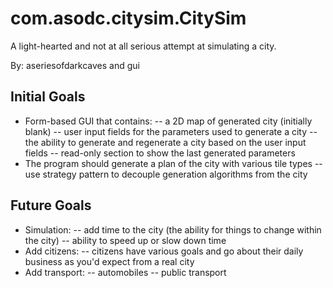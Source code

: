 # com.asodc.citysim.CitySim
A light-hearted and not at all serious attempt at simulating a city.

By: aseriesofdarkcaves and gui

## Initial Goals
- Form-based GUI that contains:
-- a 2D map of generated city (initially blank)
-- user input fields for the parameters used to generate a city
-- the ability to generate and regenerate a city based on the user input fields
-- read-only section to show the last generated parameters
- The program should generate a plan of the city with various tile types
-- use strategy pattern to decouple generation algorithms from the city

## Future Goals
- Simulation:
-- add time to the city (the ability for things to change within the city)
-- ability to speed up or slow down time
- Add citizens:
-- citizens have various goals and go about their daily business as you'd expect from a real city
- Add transport:
-- automobiles
-- public transport
